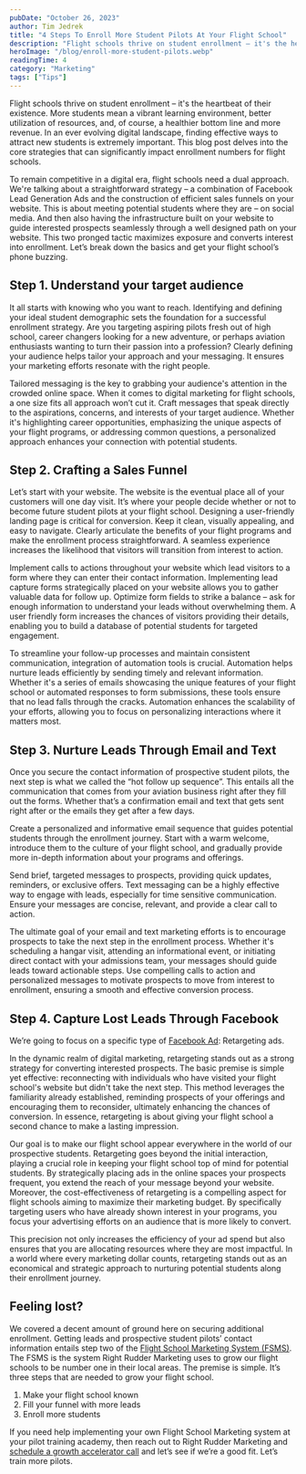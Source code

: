 ```yaml
---
pubDate: "October 26, 2023"
author: Tim Jedrek
title: "4 Steps To Enroll More Student Pilots At Your Flight School"
description: "Flight schools thrive on student enrollment – it's the heartbeat of their existence. More students mean a vibrant learning environment, better utilization of resources, and, of course, a healthier bottom line and more revenue. In an ever evolving digital landscape, finding effective ways to attract new students is extremely important. This blog post delves into the core strategies that can significantly impact enrollment numbers for flight schools."
heroImage: "/blog/enroll-more-student-pilots.webp"
readingTime: 4
category: "Marketing"
tags: ["Tips"]
---
```


Flight schools thrive on student enrollment – it's the heartbeat of their existence. More students mean a vibrant learning environment, better utilization of resources, and, of course, a healthier bottom line and more revenue. In an ever evolving digital landscape, finding effective ways to attract new students is extremely important. This blog post delves into the core strategies that can significantly impact enrollment numbers for flight schools.

To remain competitive in a digital era, flight schools need a dual approach. We're talking about a straightforward strategy – a combination of Facebook Lead Generation Ads and the construction of efficient sales funnels on your website. This is about meeting potential students where they are – on social media. And then also having the infrastructure built on your website to guide interested prospects seamlessly through a well designed path on your website. This two pronged tactic maximizes exposure and converts interest into enrollment. Let’s break down the basics and get your flight school’s phone buzzing.

## **Step 1.** Understand your target audience

It all starts with knowing who you want to reach. Identifying and defining your ideal student demographic sets the foundation for a successful enrollment strategy. Are you targeting aspiring pilots fresh out of high school, career changers looking for a new adventure, or perhaps aviation enthusiasts wanting to turn their passion into a profession? Clearly defining your audience helps tailor your approach and your messaging. It ensures your marketing efforts resonate with the right people.

Tailored messaging is the key to grabbing your audience's attention in the crowded online space. When it comes to digital marketing for flight schools, a one size fits all approach won’t cut it. Craft messages that speak directly to the aspirations, concerns, and interests of your target audience. Whether it's highlighting career opportunities, emphasizing the unique aspects of your flight programs, or addressing common questions, a personalized approach enhances your connection with potential students.

## **Step 2.** Crafting a Sales Funnel

Let’s start with your website. The website is the eventual place all of your customers will one day visit. It’s where your people decide whether or not to become future student pilots at your flight school. Designing a user-friendly landing page is critical for conversion. Keep it clean, visually appealing, and easy to navigate. Clearly articulate the benefits of your flight programs and make the enrollment process straightforward. A seamless experience increases the likelihood that visitors will transition from interest to action.

Implement calls to actions throughout your website which lead visitors to a form where they can enter their contact information. Implementing lead capture forms strategically placed on your website allows you to gather valuable data for follow up. Optimize form fields to strike a balance – ask for enough information to understand your leads without overwhelming them. A user friendly form increases the chances of visitors providing their details, enabling you to build a database of potential students for targeted engagement.

To streamline your follow-up processes and maintain consistent communication, integration of automation tools is crucial. Automation helps nurture leads efficiently by sending timely and relevant information. Whether it's a series of emails showcasing the unique features of your flight school or automated responses to form submissions, these tools ensure that no lead falls through the cracks. Automation enhances the scalability of your efforts, allowing you to focus on personalizing interactions where it matters most.

## **Step 3.** Nurture Leads Through Email and Text

Once you secure the contact information of prospective student pilots, the next step is what we called the “hot follow up sequence”. This entails all the communication that comes from your aviation business right after they fill out the forms. Whether that’s a confirmation email and text that gets sent right after or the emails they get after a few days.

Create a personalized and informative email sequence that guides potential students through the enrollment journey. Start with a warm welcome, introduce them to the culture of your flight school, and gradually provide more in-depth information about your programs and offerings.

Send brief, targeted messages to prospects, providing quick updates, reminders, or exclusive offers. Text messaging can be a highly effective way to engage with leads, especially for time sensitive communication. Ensure your messages are concise, relevant, and provide a clear call to action.

The ultimate goal of your email and text marketing efforts is to encourage prospects to take the next step in the enrollment process. Whether it's scheduling a hangar visit, attending an informational event, or initiating direct contact with your admissions team, your messages should guide leads toward actionable steps. Use compelling calls to action and personalized messages to motivate prospects to move from interest to enrollment, ensuring a smooth and effective conversion process.

## **Step 4.** Capture Lost Leads Through Facebook

We’re going to focus on a specific type of [Facebook Ad](http://rightruddermarketing.com/how-to-run-effective-facebook-ads-in-2024): Retargeting ads.

In the dynamic realm of digital marketing, retargeting stands out as a strong strategy for converting interested prospects. The basic premise is simple yet effective: reconnecting with individuals who have visited your flight school's website but didn't take the next step. This method leverages the familiarity already established, reminding prospects of your offerings and encouraging them to reconsider, ultimately enhancing the chances of conversion. In essence, retargeting is about giving your flight school a second chance to make a lasting impression.

Our goal is to make our flight school appear everywhere in the world of our prospective students. Retargeting goes beyond the initial interaction, playing a crucial role in keeping your flight school top of mind for potential students. By strategically placing ads in the online spaces your prospects frequent, you extend the reach of your message beyond your website. Moreover, the cost-effectiveness of retargeting is a compelling aspect for flight schools aiming to maximize their marketing budget. By specifically targeting users who have already shown interest in your programs, you focus your advertising efforts on an audience that is more likely to convert.

This precision not only increases the efficiency of your ad spend but also ensures that you are allocating resources where they are most impactful. In a world where every marketing dollar counts, retargeting stands out as an economical and strategic approach to nurturing potential students along their enrollment journey.

## Feeling lost?

We covered a decent amount of ground here on securing additional enrollment. Getting leads and prospective student pilots’ contact information entails step two of the [Flight School Marketing System (FSMS)](https://rightruddermarketing.com/marketing-system). The FSMS is the system Right Rudder Marketing uses to grow our flight schools to be number one in their local areas. The premise is simple. It’s three steps that are needed to grow your flight school.

1. Make your flight school known
2. Fill your funnel with more leads
3. Enroll more students

If you need help implementing your own Flight School Marketing system at your pilot training academy, then reach out to Right Rudder Marketing and [schedule a growth accelerator call](https://rightruddermarketing.com/schedule-call) and let’s see if we’re a good fit. Let’s train more pilots.
